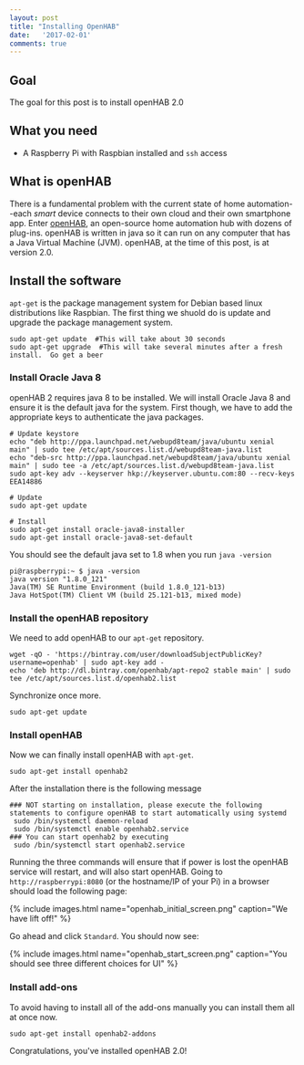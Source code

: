 ```yaml
---
layout: post
title: "Installing OpenHAB"
date:   '2017-02-01'
comments: true
---
```

## Goal
The goal for this post is to install openHAB 2.0

## What you need
* A Raspberry Pi with Raspbian installed and `ssh` access

## What is openHAB
There is a fundamental problem with the current state of home automation--each *smart* device connects to their own cloud and their own smartphone app.  Enter [openHAB](http://www.openhab.org/), an open-source home automation hub with dozens of plug-ins. openHAB is written in java so it can run on any computer that has a Java Virtual Machine (JVM). openHAB, at the time of this post, is at version 2.0.

## Install the software
`apt-get` is the package management system for Debian based linux distributions like Raspbian.  The first thing we shuold do is update and upgrade the package management system.

```shell
sudo apt-get update  #This will take about 30 seconds
sudo apt-get upgrade  #This will take several minutes after a fresh install.  Go get a beer
``` 

### Install Oracle Java 8
openHAB 2 requires java 8 to be installed.  We will install Oracle Java 8 and ensure it is the default java for the system.  First though, we have to add the appropriate keys to authenticate the java packages.

```shell
# Update keystore
echo "deb http://ppa.launchpad.net/webupd8team/java/ubuntu xenial main" | sudo tee /etc/apt/sources.list.d/webupd8team-java.list
echo "deb-src http://ppa.launchpad.net/webupd8team/java/ubuntu xenial main" | sudo tee -a /etc/apt/sources.list.d/webupd8team-java.list
sudo apt-key adv --keyserver hkp://keyserver.ubuntu.com:80 --recv-keys EEA14886

# Update
sudo apt-get update

# Install
sudo apt-get install oracle-java8-installer
sudo apt-get install oracle-java8-set-default
```

You should see the default java set to 1.8 when you run `java -version`

```shell
pi@raspberrypi:~ $ java -version
java version "1.8.0_121"
Java(TM) SE Runtime Environment (build 1.8.0_121-b13)
Java HotSpot(TM) Client VM (build 25.121-b13, mixed mode)
```

### Install the openHAB repository
We need to add openHAB to our `apt-get` repository.  

```shell
wget -qO - 'https://bintray.com/user/downloadSubjectPublicKey?username=openhab' | sudo apt-key add -
echo 'deb http://dl.bintray.com/openhab/apt-repo2 stable main' | sudo tee /etc/apt/sources.list.d/openhab2.list
```

Synchronize once more.

```shell
sudo apt-get update
```

### Install openHAB
Now we can finally install openHAB with `apt-get`.

```shell
sudo apt-get install openhab2
```

After the installation there is the following message

```shell
### NOT starting on installation, please execute the following statements to configure openHAB to start automatically using systemd
 sudo /bin/systemctl daemon-reload
 sudo /bin/systemctl enable openhab2.service
### You can start openhab2 by executing
 sudo /bin/systemctl start openhab2.service
```

Running the three commands will ensure that if power is lost the openHAB service will restart, and will also start openHAB.  Going to `http://raspberrypi:8080` (or the hostname/IP of your Pi) in a browser should load the following page:

{% include images.html name="openhab_initial_screen.png" caption="We have lift off!" %}

Go ahead and click `Standard`.  You should now see:

{% include images.html name="openhab_start_screen.png" caption="You should see three different choices for UI" %}

### Install add-ons
To avoid having to install all of the add-ons manually you can install them all at once now.

```shell
sudo apt-get install openhab2-addons
```
Congratulations, you've installed openHAB 2.0!
